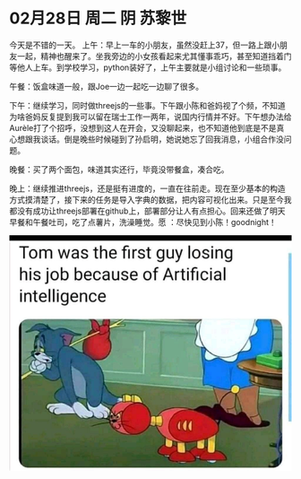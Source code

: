 # 02月28日 周二 阴 苏黎世

今天是不错的一天。
上午：早上一车的小朋友，虽然没赶上37，但一路上跟小朋友一起，精神也醒来了。坐我旁边的小女孩看起来尤其懂事乖巧，甚至知道挡着门等他人上车。到学校学习，python装好了，上午主要就是小组讨论和一些琐事。

午餐：饭盒味道一般，跟Joe一边一起吃一边聊了很多。

下午：继续学习，同时做threejs的一些事。下午跟小陈和爸妈视了个频，不知道为啥爸妈反复提到我可以留在瑞士工作一两年，说国内行情并不好。下午想办法给Aurèle打了个招呼，没想到这人在开会，又没聊起来，也不知道他到底是不是真心想跟我谈话。倒是晚些时候碰到了孙启明，她说她忘了回我消息，小组合作没问题。

晚餐：买了两个面包，味道其实还行，毕竟没带餐盒，凑合吃。

晚上：继续推进threejs，还是挺有进度的，一直在往前走。现在至少基本的构造方式摸清楚了，接下来的任务是导入字典的数据，把内容可视化出来。只是至今我都没有成功让threejs部署在github上，部署部分让人有点担心。回来还做了明天早餐和午餐吐司，吃了点薯片，洗澡睡觉。愿 ：尽快见到小陈！goodnight！


![image](images\\63fe930851f8b11e5dda6092.jpg)




